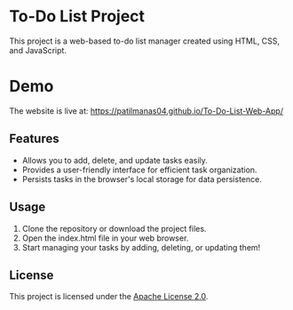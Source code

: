 # To-Do List Project

This project is a web-based to-do list manager created using HTML, CSS, and JavaScript.

# Demo

The website is live at: https://patilmanas04.github.io/To-Do-List-Web-App/

## Features

- Allows you to add, delete, and update tasks easily.
- Provides a user-friendly interface for efficient task organization.
- Persists tasks in the browser's local storage for data persistence.

## Usage

1. Clone the repository or download the project files.
2. Open the index.html file in your web browser.
3. Start managing your tasks by adding, deleting, or updating them!

## License

This project is licensed under the [Apache License 2.0](LICENSE).
